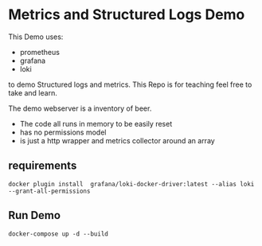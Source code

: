 # Metrics and Structured Logs Demo

This Demo uses:

- prometheus
- grafana
- loki

to demo Structured logs and metrics. This Repo is for teaching feel free to take
and learn.

The demo webserver is a inventory of beer.

- The code all runs in memory to be easily reset
- has no permissions model
- is just a http wrapper and metrics collector around an array

## requirements

```
docker plugin install  grafana/loki-docker-driver:latest --alias loki --grant-all-permissions
```

## Run Demo

```
docker-compose up -d --build
```
